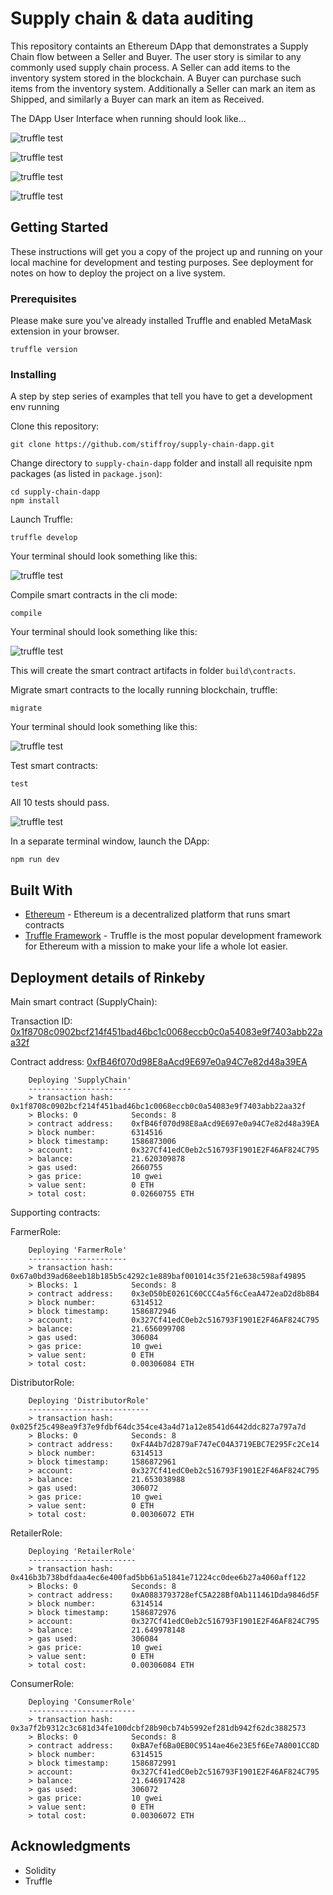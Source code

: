 # Supply chain & data auditing

This repository containts an Ethereum DApp that demonstrates a Supply Chain flow between a Seller and Buyer. The user story is similar to any commonly used supply chain process. A Seller can add items to the inventory system stored in the blockchain. A Buyer can purchase such items from the inventory system. Additionally a Seller can mark an item as Shipped, and similarly a Buyer can mark an item as Received.

The DApp User Interface when running should look like...

![truffle test](images/ftc_product_overview.png)

![truffle test](images/ftc_farm_details.png)

![truffle test](images/ftc_product_details.png)

![truffle test](images/ftc_transaction_history.png)


## Getting Started

These instructions will get you a copy of the project up and running on your local machine for development and testing purposes. See deployment for notes on how to deploy the project on a live system.

### Prerequisites

Please make sure you've already installed Truffle and enabled MetaMask extension in your browser.

```
truffle version
```

### Installing

A step by step series of examples that tell you have to get a development env running

Clone this repository:

```
git clone https://github.com/stiffroy/supply-chain-dapp.git
```

Change directory to ```supply-chain-dapp``` folder and install all requisite npm packages (as listed in ```package.json```):

```
cd supply-chain-dapp
npm install
```

Launch Truffle:

```
truffle develop
```

Your terminal should look something like this:

![truffle test](images/truffle-cli.png)

Compile smart contracts in the cli mode:

```
compile
```

Your terminal should look something like this:

![truffle test](images/truffle_compile.png)

This will create the smart contract artifacts in folder ```build\contracts```.

Migrate smart contracts to the locally running blockchain, truffle:

```
migrate
```

Your terminal should look something like this:

![truffle test](images/truffle_migrate.png)

Test smart contracts:

```
test
```

All 10 tests should pass.

![truffle test](images/truffle_test.png)

In a separate terminal window, launch the DApp:

```
npm run dev
```

## Built With

* [Ethereum](https://www.ethereum.org/) - Ethereum is a decentralized platform that runs smart contracts
* [Truffle Framework](http://truffleframework.com/) - Truffle is the most popular development framework for Ethereum with a mission to make your life a whole lot easier.


## Deployment details of Rinkeby
Main smart contract (SupplyChain):

Transaction ID: [0x1f8708c0902bcf214f451bad46bc1c0068eccb0c0a54083e9f7403abb22aa32f](https://rinkeby.etherscan.io/tx/0x1f8708c0902bcf214f451bad46bc1c0068eccb0c0a54083e9f7403abb22aa32f)

Contract address: [0xfB46f070d98E8aAcd9E697e0a94C7e82d48a39EA](https://rinkeby.etherscan.io/address/0xfB46f070d98E8aAcd9E697e0a94C7e82d48a39EA)
```
    Deploying 'SupplyChain'
    -----------------------
    > transaction hash:    0x1f8708c0902bcf214f451bad46bc1c0068eccb0c0a54083e9f7403abb22aa32f
    > Blocks: 0            Seconds: 8
    > contract address:    0xfB46f070d98E8aAcd9E697e0a94C7e82d48a39EA
    > block number:        6314516
    > block timestamp:     1586873006
    > account:             0x327Cf41edC0eb2c516793F1901E2F46AF824C795
    > balance:             21.620309878
    > gas used:            2660755
    > gas price:           10 gwei
    > value sent:          0 ETH
    > total cost:          0.02660755 ETH
```

Supporting contracts:

FarmerRole:
```
    Deploying 'FarmerRole'
    ----------------------
    > transaction hash:    0x67a0bd39ad68eeb18b185b5c4292c1e889baf001014c35f21e638c598af49895
    > Blocks: 1            Seconds: 8
    > contract address:    0x3eD50bE0261C60CCC4a5f6cCeaA472eaD2d8b8B4
    > block number:        6314512
    > block timestamp:     1586872946
    > account:             0x327Cf41edC0eb2c516793F1901E2F46AF824C795
    > balance:             21.656099708
    > gas used:            306084
    > gas price:           10 gwei
    > value sent:          0 ETH
    > total cost:          0.00306084 ETH
```

DistributorRole:
```
    Deploying 'DistributorRole'
    ---------------------------
    > transaction hash:    0x025f25c498ea9f37e9fdbf64dc354ce43a4d71a12e8541d6442ddc827a797a7d
    > Blocks: 0            Seconds: 8
    > contract address:    0xF4A4b7d2879aF747eC04A3719EBC7E295Fc2Ce14
    > block number:        6314513
    > block timestamp:     1586872961
    > account:             0x327Cf41edC0eb2c516793F1901E2F46AF824C795
    > balance:             21.653038988
    > gas used:            306072
    > gas price:           10 gwei
    > value sent:          0 ETH
    > total cost:          0.00306072 ETH
```

RetailerRole:
```
    Deploying 'RetailerRole'
    ------------------------
    > transaction hash:    0x416b3b738bdfdaa4ec6e400fad5bb61a51841e71224cc0dee6b27a4060aff122
    > Blocks: 0            Seconds: 8
    > contract address:    0xA0883793728efC5A228Bf0Ab111461Dda9846d5F
    > block number:        6314514
    > block timestamp:     1586872976
    > account:             0x327Cf41edC0eb2c516793F1901E2F46AF824C795
    > balance:             21.649978148
    > gas used:            306084
    > gas price:           10 gwei
    > value sent:          0 ETH
    > total cost:          0.00306084 ETH
```

ConsumerRole:
```
    Deploying 'ConsumerRole'
    ------------------------
    > transaction hash:    0x3a7f2b9312c3c681d34fe100dcbf28b90cb74b5992ef281db942f62dc3882573
    > Blocks: 0            Seconds: 8
    > contract address:    0xBA7ef6Ba0EB0C9514ae46e23E5f6Ee7A8001CC8D
    > block number:        6314515
    > block timestamp:     1586872991
    > account:             0x327Cf41edC0eb2c516793F1901E2F46AF824C795
    > balance:             21.646917428
    > gas used:            306072
    > gas price:           10 gwei
    > value sent:          0 ETH
    > total cost:          0.00306072 ETH
```

## Acknowledgments

* Solidity
* Truffle
